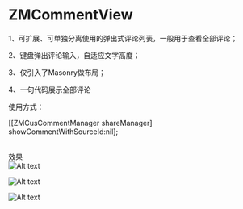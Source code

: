 # ZMCommentView
1、可扩展、可单独分离使用的弹出式评论列表，一般用于查看全部评论；

2、键盘弹出评论输入，自适应文字高度；

3、仅引入了Masonry做布局；

4、一句代码展示全部评论

使用方式：

 [[ZMCusCommentManager shareManager] showCommentWithSourceId:nil];



<br>效果<br>
![Alt text](https://github.com/luckyxiangfeng/ZMCommentView/blob/master/ZMCommentView/ZMCommentView/Photo/photo_1.png)

![Alt text](https://github.com/luckyxiangfeng/ZMCommentView/blob/master/ZMCommentView/ZMCommentView/Photo/photo_2.png)

![Alt text](https://github.com/luckyxiangfeng/ZMCommentView/blob/master/ZMCommentView/ZMCommentView/Photo/photo_3.png)

